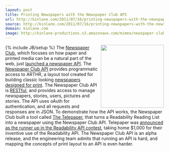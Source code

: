 ```yaml
---
layout: post
title: Printing Newspapers with the Newspaper Club API
url: http://kinlane.com/2011/07/16/printing-newspapers-with-the-newspaper-club-api/
source: http://kinlane.com/2011/07/16/printing-newspapers-with-the-newspaper-club-api/
domain: kinlane.com
image: http://kinlane-productions.s3.amazonaws.com/mimeo/newspaper-club/newspaper-club-api.png
---
```

{% include JB/setup %}<img class="c1" src="http://kinlane-productions.s3.amazonaws.com/mimeo/newspaper-club/newspaper-club-api.png" alt="" width="200" align="right" /> The <a title="Newspaper Club" href="http://www.newspaperclub.com/">Newspaper Club</a>, which focuses on how paper and printed media can be a natural part of the web, just <a title="launched a newspaper API" href="http://blog.newspaperclub.com/2011/07/15/newspaperclub-api-alpha/">launched a newspaper API</a>. The <a title="Newspaper Club API" href="http://developer.newspaperclub.com/api/v1/">Newspaper Club API</a> provides programmatic access to ARTHR, a layout tool created for building classic looking <a title="newspapers designed for print" href="http://developer.mimeo.com/blog/blog_detail.php?ID=154" target="_blank">newspapers designed for print</a>. The Newspaper Club API is <a title="RESTful" href="http://www.apievangelist.com/ecosystem-building-blocks-detail.php?Building_Block_ID=196">RESTful</a>, and provides access to manage newspapers, stories, users, pictures and stories. The API uses oAuth for authentication, and all requests and responses are in JSON. To demonstrate how the API works, the Newspaper Club built a tool called <a title="The Telepaper" href="http://telepaper.newspaperclub.com/">The Telepaper</a>, that turns a Readability Reading List into a newspaper using the Newspaper Club API. Telepaper was <a title="announced as the runner up in the readability api contests" href="http://blog.readability.com/2011/07/readability-api-contest-the-winners/">announced as the runner up in the Readability API contest</a>, taking home $1,000 for their inventive use of the Readability API. The Newspaper Club API is an alpha release, and the engineering team admits that running an API is hard, and mapping the concepts of print layout to an API is even harder.